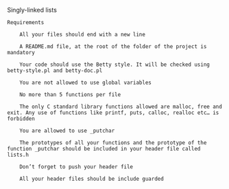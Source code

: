 
Singly-linked lists



	Requirements

		All your files should end with a new line

		A README.md file, at the root of the folder of the project is mandatory

		Your code should use the Betty style. It will be checked using betty-style.pl and betty-doc.pl

		You are not allowed to use global variables

		No more than 5 functions per file

		The only C standard library functions allowed are malloc, free and exit. Any use of functions like printf, puts, calloc, realloc etc… is forbidden

		You are allowed to use _putchar

		The prototypes of all your functions and the prototype of the function _putchar should be included in your header file called lists.h

		Don’t forget to push your header file

		All your header files should be include guarded

